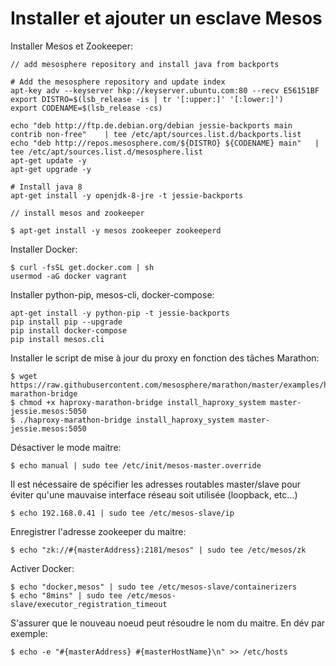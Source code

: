 # Installer et ajouter un esclave Mesos

Installer Mesos et Zookeeper: 

    // add mesosphere repository and install java from backports
    
    # Add the mesosphere repository and update index
    apt-key adv --keyserver hkp://keyserver.ubuntu.com:80 --recv E56151BF
    export DISTRO=$(lsb_release -is | tr '[:upper:]' '[:lower:]')
    export CODENAME=$(lsb_release -cs)
    
    echo "deb http://ftp.de.debian.org/debian jessie-backports main contrib non-free"    | tee /etc/apt/sources.list.d/backports.list
    echo "deb http://repos.mesosphere.com/${DISTRO} ${CODENAME} main"   | tee /etc/apt/sources.list.d/mesosphere.list
    apt-get update -y
    apt-get upgrade -y
    
    # Install java 8
    apt-get install -y openjdk-8-jre -t jessie-backports

    // install mesos and zookeeper
    
    $ apt-get install -y mesos zookeeper zookeeperd 

Installer Docker:
        
    $ curl -fsSL get.docker.com | sh
    usermod -aG docker vagrant

Installer python-pip, mesos-cli, docker-compose:

    apt-get install -y python-pip -t jessie-backports
    pip install pip --upgrade
    pip install docker-compose
    pip install mesos.cli

Installer le script de mise à jour du proxy en fonction des tâches Marathon:

    $ wget https://raw.githubusercontent.com/mesosphere/marathon/master/examples/haproxy-marathon-bridge
    $ chmod +x haproxy-marathon-bridge install_haproxy_system master-jessie.mesos:5050
    $ ./haproxy-marathon-bridge install_haproxy_system master-jessie.mesos:5050

Désactiver le mode maitre:
        
    $ echo manual | sudo tee /etc/init/mesos-master.override

Il est nécessaire de spécifier les adresses routables master/slave pour éviter qu'une mauvaise interface 
réseau soit utilisée (loopback, etc...)  
    
    $ echo 192.168.0.41 | sudo tee /etc/mesos-slave/ip

Enregistrer l'adresse zookeeper du maitre: 
    
    $ echo "zk://#{masterAddress}:2181/mesos" | sudo tee /etc/mesos/zk

Activer Docker:

    $ echo "docker,mesos" | sudo tee /etc/mesos-slave/containerizers
    $ echo "8mins" | sudo tee /etc/mesos-slave/executor_registration_timeout

S'assurer que le nouveau noeud peut résoudre le nom du maitre. En dév par exemple:

    $ echo -e "#{masterAddress} #{masterHostName}\n" >> /etc/hosts